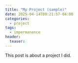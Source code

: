 ```yaml
---
title: "My Project (sample)"
date: 2025-04-14T09:21:57-04:00
categories:
  - project
tags:
  - impermanence
header:
  teaser: 
---
```

This post is about a project I did.